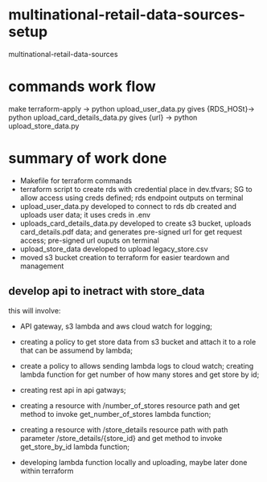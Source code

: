 # multinational-retail-data-sources-setup
multinational-retail-data-sources



<!-- TODO -->
<!-- define terraform version -->
<!-- explicitly set RDS to default vpc; can be done by linking security group to default vpc; check docs -->
<!-- define password validation for variables.tf/db_password to enhance security -->
<!-- for prodcution, consider using TF_VAR_db_password or AWS secret manager -->
<!-- untrack dotenv in lambda function from git version control -->

# commands work flow
make terraform-apply -> python upload_user_data.py gives {RDS_HOSt}-> python upload_card_details_data.py gives {url} -> python upload_store_data.py

# summary of work done
- Makefile for terraform commands
- terraform script to create rds with credential place in dev.tfvars; SG to allow access using creds defined; rds endpoint outputs on terminal
- upload_user_data.py developed to connect to rds db created and uploads user data; it uses creds in .env
- uploads_card_details_data.py developed to create s3 bucket, uploads card_details.pdf data; and generates pre-signed url for get request access; pre-signed url ouputs on terminal
- upload_store_data developed to upload legacy_store.csv
- moved s3 bucket creation to terraform for easier teardown and management


## develop api to inetract with store_data 
this will involve: 
- API gateway, s3 lambda and aws cloud watch for logging; 
- creating a policy to get store data from s3 bucket and attach it to a role that can be assumend by lambda;
- create a policy to allows sending lambda logs to cloud watch; creating lambda function for get number of how many stores and get store by id;
- creating rest api in api gatways;
- creating a resource with /number_of_stores resource path and get method to invoke get_number_of_stores lambda function;
- creating a resource with /store_details resource path with path parameter /store_details/{store_id} and get method to invoke get_store_by_id lambda function;

- developing lambda function locally and uploading, maybe later done within terraform